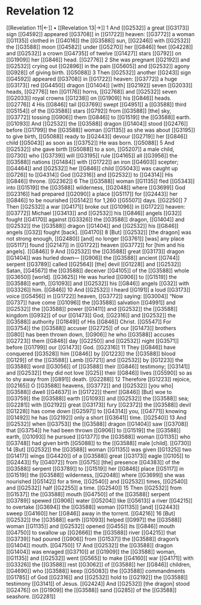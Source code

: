 # Revelation 12
[[Revelation 11|←]] • [[Revelation 13|→]]
1 And [[G2532]] a great [[G3173]] sign [[G4592]] appeared [[G3708]] in [[G1722]] heaven: [[G3772]] a woman [[G1135]] clothed in [[G4016]] the [[G3588]] sun, [[G2246]] with [[G2532]] the [[G3588]] moon [[G4582]] under [[G5270]] her [[G846]] feet [[G4228]] and [[G2532]] a crown [[G4735]] of twelve [[G1427]] stars [[G792]] on [[G1909]] her [[G846]] head. [[G2776]] 
2 She was pregnant [[G2192]] and [[G2532]] crying out [[G2896]] in the pain [[G5605]] and [[G2532]] agony [[G928]] of giving birth. [[G5088]] 
3 Then [[G2532]] another [[G243]] sign [[G4592]] appeared [[G3708]] in [[G1722]] heaven: [[G3772]] a huge [[G3173]] red [[G4450]] dragon [[G1404]] [with] [[G2192]] seven [[G2033]] heads, [[G2776]] ten [[G1176]] horns, [[G2768]] and [[G2532]] seven [[G2033]] royal crowns [[G1238]] on [[G1909]] his [[G846]] heads. [[G2776]] 
4 His [[G846]] tail [[G3769]] swept [[G4951]] a [[G3588]] third [[G5154]] of the [[G3588]] stars [[G792]] from [[G3588]] [the] sky, [[G3772]] tossing [[G906]] them [[G846]] to [[G1519]] the [[G3588]] earth. [[G1093]] And [[G2532]] the [[G3588]] dragon [[G1404]] stood [[G2476]] before [[G1799]] the [[G3588]] woman [[G1135]] as she was about [[G3195]] to give birth, [[G5088]] ready to [[G2443]] devour [[G2719]] her [[G846]] child [[G5043]] as soon as [[G3752]] He was born. [[G5088]] 
5 And [[G2532]] she gave birth [[G5088]] to a son, [[G5207]] a male child, [[G730]] who [[G3739]] will [[G3195]] rule [[G4165]] all [[G3956]] the [[G3588]] nations [[G1484]] with [[G1722]] an iron [[G4603]] scepter; [[G4464]] and [[G2532]] her [[G846]] child [[G5043]] was caught up [[G726]] to [[G4314]] God [[G2316]] and [[G2532]] to [[G4314]] His [[G846]] throne. [[G2362]] 
6 The [[G3588]] woman [[G1135]] fled [[G5343]] into [[G1519]] the [[G3588]] wilderness, [[G2048]] where [[G3699]] God [[G2316]] had prepared [[G2090]] a place [[G5117]] for [[G2443]] her [[G846]] to be nourished [[G5142]] for 1,260 [[G5507]] days. [[G2250]] 
7 Then [[G2532]] a war [[G4171]] broke out [[G1096]] in [[G1722]] heaven: [[G3772]] Michael [[G3413]] and [[G2532]] his [[G846]] angels [[G32]] fought [[G4170]] against [[G3326]] the [[G3588]] dragon, [[G1404]] and [[G2532]] the [[G3588]] dragon [[G1404]] and [[G2532]] his [[G846]] angels [[G32]] fought [back]. [[G4170]] 
8 [But] [[G2532]] [the dragon] was not strong enough, [[G2480]] [and] no longer [[G3761]] [was] any place [[G5117]] found [[G2147]] in [[G1722]] heaven [[G3772]] for [him and his angels]. [[G846]] 
9 And [[G2532]] the [[G3588]] great [[G3173]] dragon [[G1404]] was hurled down— [[G906]] the [[G3588]] ancient [[G744]] serpent [[G3789]] called [[G2564]] [the] devil [[G1228]] and [[G2532]] Satan, [[G4567]] the [[G3588]] deceiver [[G4105]] of the [[G3588]] whole [[G3650]] [world]. [[G3625]] He was hurled [[G906]] to [[G1519]] the [[G3588]] earth, [[G1093]] and [[G2532]] his [[G846]] angels [[G32]] with [[G3326]] him. [[G846]] 
10 And [[G2532]] I heard [[G191]] a loud [[G3173]] voice [[G5456]] in [[G1722]] heaven, [[G3772]] saying: [[G3004]] “Now [[G737]] have come [[G1096]] the [[G3588]] salvation [[G4991]] and [[G2532]] the [[G3588]] power [[G1411]] and [[G2532]] the [[G3588]] kingdom [[G932]] of our [[G1473]] God, [[G2316]] and [[G2532]] the [[G3588]] authority [[G1849]] of His [[G846]] Christ. [[G5547]] For [[G3754]] the [[G3588]] accuser [[G2725]] of our [[G1473]] brothers [[G80]] has been thrown down, [[G906]] he who [[G3588]] accuses [[G2723]] them [[G846]] day [[G2250]] and [[G2532]] night [[G3571]] before [[G1799]] our [[G1473]] God. [[G2316]] 
11 They [[G846]] have conquered [[G3528]] him [[G846]] by [[G1223]] the [[G3588]] blood [[G129]] of the [[G3588]] Lamb [[G721]] and [[G2532]] by [[G1223]] the [[G3588]] word [[G3056]] of [[G3588]] their [[G846]] testimony; [[G3141]] and [[G2532]] they did not love [[G25]] their [[G846]] lives [[G5590]] so as to shy away from [[G891]] death. [[G2288]] 
12 Therefore [[G1223]] rejoice, [[G2165]] O [[G3588]] heavens, [[G3772]] and [[G2532]] [you who] [[G3588]] dwell [[G4637]] in [[G1722]] them! [[G846]] [But] woe to [[G3759]] the [[G3588]] earth [[G1093]] and [[G2532]] the [[G3588]] sea; [[G2281]] with [[G2192]] great [[G3173]] fury [[G2372]] the [[G3588]] devil [[G1228]] has come down [[G2597]] to [[G4314]] you, [[G4771]] knowing [[G1492]] he has [[G2192]] only a short [[G3641]] time. [[G2540]] 
13 And [[G2532]] when [[G3753]] the [[G3588]] dragon [[G1404]] saw [[G3708]] that [[G3754]] he had been thrown [[G906]] to [[G1519]] the [[G3588]] earth, [[G1093]] he pursued [[G1377]] the [[G3588]] woman [[G1135]] who [[G3748]] had given birth [[G5088]] to the [[G3588]] male [child]. [[G730]] 
14 [But] [[G2532]] the [[G3588]] woman [[G1135]] was given [[G1325]] two [[G1417]] wings [[G4420]] of a [[G3588]] great [[G3173]] eagle [[G105]] to [[G2443]] fly [[G4072]] from [[G575]] [the] presence [[G4383]] of the [[G3588]] serpent [[G3789]] to [[G1519]] her [[G846]] place [[G5117]] in [[G1519]] the [[G3588]] wilderness, [[G2048]] where [[G3699]] she was nourished [[G5142]] for a time, [[G2540]] and [[G2532]] times, [[G2540]] and [[G2532]] half [[G2255]] a time. [[G2540]] 
15 Then [[G2532]] from [[G1537]] the [[G3588]] mouth [[G4750]] of the [[G3588]] serpent [[G3789]] spewed [[G906]] water [[G5204]] like [[G5613]] a river [[G4215]] to overtake [[G3694]] the [[G3588]] woman [[G1135]] [and] [[G2443]] sweep [[G4160]] her [[G846]] away in the torrent. [[G4216]] 
16 [But] [[G2532]] the [[G3588]] earth [[G1093]] helped [[G997]] the [[G3588]] woman [[G1135]] and [[G2532]] opened [[G455]] its [[G846]] mouth [[G4750]] to swallow up [[G2666]] the [[G3588]] river [[G4215]] that [[G3739]] had poured [[G906]] from [[G1537]] the [[G3588]] dragon’s [[G1404]] mouth. [[G4750]] 
17 And [[G2532]] the [[G3588]] dragon [[G1404]] was enraged [[G3710]] at [[G1909]] the [[G3588]] woman, [[G1135]] and [[G2532]] went [[G565]] to make [[G4160]] war [[G4171]] with [[G3326]] the [[G3588]] rest [[G3062]] of [[G3588]] her [[G846]] children, [[G4690]] who [[G3588]] keep [[G5083]] the [[G3588]] commandments [[G1785]] of God [[G2316]] and [[G2532]] hold to [[G2192]] the [[G3588]] testimony [[G3141]] of Jesus. [[G2424]] And [[G2532]] [the dragon] stood [[G2476]] on [[G1909]] the [[G3588]] sand [[G285]] of the [[G3588]] seashore. [[G2281]] 
